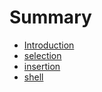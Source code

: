 # Summary

* [Introduction](README.md)
* [selection](sort/selection.md)
* [insertion](sort/insertion.md)
* [shell](sort/shell.md)

